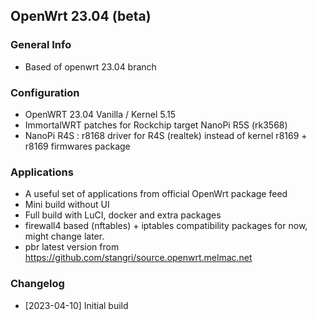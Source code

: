 ## OpenWrt 23.04 (beta)

### General Info
- Based of openwrt 23.04 branch

### Configuration
- OpenWRT 23.04 Vanilla / Kernel 5.15
- ImmortalWRT patches for Rockchip target NanoPi R5S (rk3568)
- NanoPi R4S : r8168 driver for R4S (realtek) instead of kernel r8169 + r8169 firmwares package

### Applications
- A useful set of applications from official OpenWrt package feed
- Mini build without UI
- Full build with LuCI, docker and extra packages
- firewall4 based (nftables) + iptables compatibility packages for now, might change later.
- pbr latest version from https://github.com/stangri/source.openwrt.melmac.net

### Changelog
- [2023-04-10] Initial build
